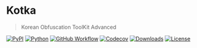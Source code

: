 # Kotka

> Korean Obfuscation ToolKit Advanced

[![PyPI](https://img.shields.io/pypi/v/kotka?logo=pypi&logoColor=white&style=for-the-badge)](https://pypi.org/project/kotka/)
[![Python](https://img.shields.io/pypi/pyversions/kotka?logo=python&logoColor=white&style=for-the-badge)](https://www.python.org/)
[![GitHub Workflow](https://img.shields.io/github/workflow/status/Astro36/kotka/Python?logo=github&logoColor=white&style=for-the-badge)](https://github.com/Astro36/kotka/actions)
[![Codecov](https://img.shields.io/codecov/c/gh/Astro36/kotka?logo=codecov&logoColor=white&style=for-the-badge)](https://codecov.io/gh/Astro36/kotka)
[![Downloads](https://img.shields.io/pypi/dm/kotka?logo=pypi&logoColor=white&style=for-the-badge)](https://pypi.org/project/kotka/)
[![License](https://img.shields.io/pypi/l/kotka?style=for-the-badge)](./LICENSE)
